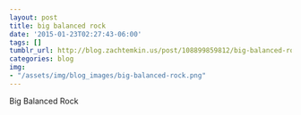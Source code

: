 ```yaml
---
layout: post
title: big balanced rock
date: '2015-01-23T02:27:43-06:00'
tags: []
tumblr_url: http://blog.zachtemkin.us/post/108899859812/big-balanced-rock
categories: blog
img:
- "/assets/img/blog_images/big-balanced-rock.png"
---
```

Big Balanced Rock
